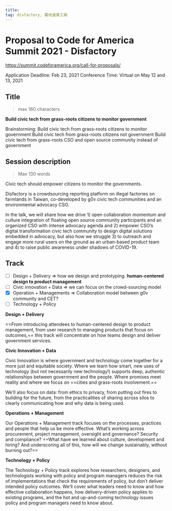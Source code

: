 ```yaml
---
title:
tag: disfactory, 農地違章工廠
---
```

# Proposal to Code for America Summit 2021 - Disfactory

https://summit.codeforamerica.org/call-for-proposals/

Application Deadline: Feb 23, 2021
Conference Time: Virtual on May 12 and 13, 2021


## Title
> max 160 characters

**Build civic tech from grass-roots citizens to monitor government**

Brainstorming:
Build civic tech from grass-roots citizens to monitor government
Build civic tech from grass-roots citizens not government
Build civic tech from grass-roots CSO and open source community instead of government


## Session description
> Max 130 words

Civic tech should empower citizens to monitor the governments.

Disfactory is a crowdsourcing reporting platform on illegal factories on farmlands in Taiwan, co-developed by g0v civic tech communities and an environmental advocacy CSO.

In the talk, we will share how we drive 1) open collaboration momentum and culture integration of floating open source community participants and an organized CSO with intense advocacy agenda and 2) empower CSO’s digital transformation civic tech community to design digital solutions embedded in advocacy, but also how we struggle 3) to outreach and engage more rural users on the ground as an urban-based product team and 4) to raise public awareness under shadows of COVID-19.


## Track

- [ ] Design + Delivery => how we design and prototyping. **human-centered design to product management**
- [ ] Civic innovation + Data => we can focus on the crowd-sourcing model
- [x] Operation + Managements => Collaboration model between g0v community and CET?
- [ ] Technology + Policy

**Design + Delivery**

==From introducing attendees to human-centered design to product management, from user research to managing products that focus on outcomes,== this track will concentrate on how teams design and deliver government services.


**Civic Innovation + Data**

Civic Innovation is where government and technology come together for a more just and equitable society. Where we learn how smart, new uses of technology (but not necessarily new technology!) supports deep, authentic relationships between government and the people. Where promises meet reality and where we focus on ==cities and grass-roots involvement.==

We’ll also focus on data: from ethics to privacy, from putting out fires to building for the future, from the practicalities of sharing across silos to clearly communicating how and why data is being used.


**Operations + Management**

Our Operations + Management track focuses on the processes, practices and people that help us be more effective. What’s working across procurement, project management, oversight and governance? Security and compliance? ==What have we learned about culture, development and hiring? And underscoring all of this, how will we change sustainably, without burning out?==


**Technology + Policy**

The Technology + Policy track explores how researchers, designers, and technologists working with policy and program managers reduces the risk of implementations that check the requirements of policy, but don’t deliver intended policy outcomes. We’ll cover what leaders need to know and how effective collaboration happens, how delivery-driven policy applies to existing programs, and the hot and up-and-coming technology issues policy and program managers need to know about.